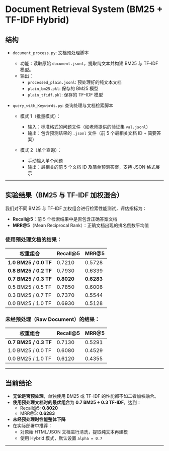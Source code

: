 # Document Retrieval System (BM25 + TF-IDF Hybrid)

## 结构

- `document_process.py`: 文档预处理脚本  
  - 功能：读取原始 `document.jsonl`，提取纯文本并构建 BM25 与 TF-IDF 模型。  
  - 输出：
    - `processed_plain.jsonl`: 预处理好的纯文本文档  
    - `plain_bm25.pkl`: 保存的 BM25 模型  
    - `plain_tfidf.pkl`: 保存的 TF-IDF 模型  

- `query_with_Keywords.py`: 查询处理与文档检索脚本  
  - 模式 1（批量模式）：
    - 输入：标准格式的问题文件（如老师提供的验证集 `val.jsonl`）  
    - 输出：包含预测结果的 `.jsonl` 文件（前 5 个最相关文档 ID + 简要答案）  

  - 模式 2（单个查询）：
    - 手动输入单个问题  
    - 输出：最相关的前 5 个文档 ID 及简单预测答案，支持 JSON 格式展示  

---

## 实验结果（BM25 与 TF-IDF 加权混合）

我们对不同 BM25 与 TF-IDF 加权组合进行检索性能测试，评估指标为：

- **Recall@5**：前 5 个检索结果中是否包含正确答案文档  
- **MRR@5**（Mean Reciprocal Rank）：正确文档出现的排名倒数平均值  

### 使用预处理文档的结果：

| 权重组合              | Recall@5 | MRR@5   |
|----------------------|----------|---------|
| **1.0 BM25 / 0.0 TF** | 0.7210   | 0.5728  |
| **0.8 BM25 / 0.2 TF** | 0.7930   | 0.6339  |
| **0.7 BM25 / 0.3 TF** | **0.8020** | **0.6283** |
| 0.5 BM25 / 0.5 TF     | 0.7850   | 0.6006  |
| 0.3 BM25 / 0.7 TF     | 0.7370   | 0.5544  |
| 0.0 BM25 / 1.0 TF     | 0.6930   | 0.5128  |

### 未经预处理（Raw Document）的结果：

| 权重组合              | Recall@5 | MRR@5   |
|----------------------|----------|---------|
| **0.7 BM25 / 0.3 TF** | 0.7130   | 0.5291  |
| 1.0 BM25 / 0.0 TF     | 0.6080   | 0.4529  |
| 0.0 BM25 / 1.0 TF     | 0.6120   | 0.4355  |

---

## 当前结论

- **无论是否预处理**，单独使用 BM25 或 TF-IDF 的性能都不如二者加权融合。  
- **使用预处理文档时的最优组合**为 **0.7 BM25 + 0.3 TF-IDF**，达到：
  - Recall@5: **0.8020**
  - MRR@5: **0.6283**
- **未经预处理时性能整体下降**
- 在实际部署中推荐：
  - 对原始 HTML/JSON 文档进行清洗，提取纯文本再建模  
  - 使用 Hybrid 模式，默认设置 `alpha = 0.7`

---
